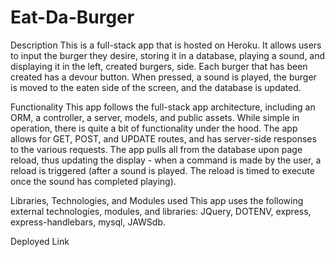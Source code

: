 # Eat-Da-Burger

Description
This is a full-stack app that is hosted on Heroku. It allows users to input the burger they desire, storing it in a database, playing a sound, and displaying it in the left, created burgers, side. Each burger that has been created has a devour button. When pressed, a sound is played, the burger is moved to the eaten side of the screen, and the database is updated.

Functionality
This app follows the full-stack app architecture, including an ORM, a controller, a server, models, and public assets. While simple in operation, there is quite a bit of functionality under the hood. The app allows for GET, POST, and UPDATE routes, and has server-side responses to the various requests. The app pulls all from the database upon page reload, thus updating the display - when a command is made by the user, a reload is triggered (after a sound is played. The reload is timed to execute once the sound has completed playing).

Libraries, Technologies, and Modules used
This app uses the following external technologies, modules, and libraries: JQuery, DOTENV, express, express-handlebars, mysql, JAWSdb.

Deployed Link
